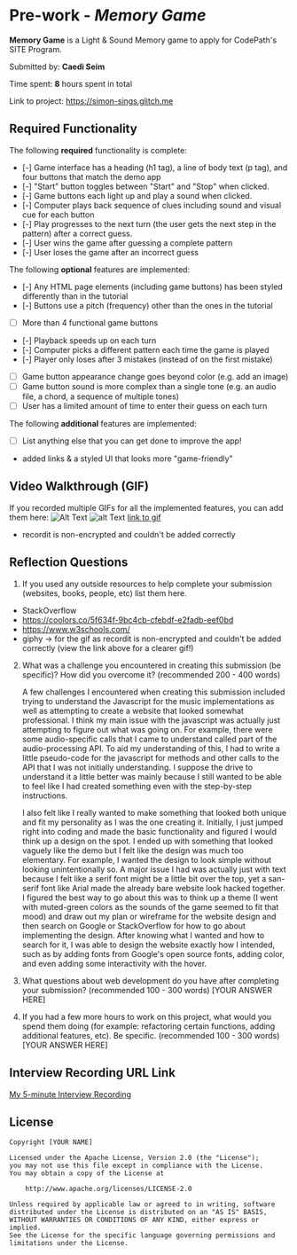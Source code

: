 # Pre-work - _Memory Game_

**Memory Game** is a Light & Sound Memory game to apply for CodePath's SITE Program.

Submitted by: **Caedi Seim**

Time spent: **8** hours spent in total

Link to project: https://simon-sings.glitch.me

## Required Functionality

The following **required** functionality is complete:

- [-] Game interface has a heading (h1 tag), a line of body text (p tag), and four buttons that match the demo app
- [-] "Start" button toggles between "Start" and "Stop" when clicked.
- [-] Game buttons each light up and play a sound when clicked.
- [-] Computer plays back sequence of clues including sound and visual cue for each button
- [-] Play progresses to the next turn (the user gets the next step in the pattern) after a correct guess.
- [-] User wins the game after guessing a complete pattern
- [-] User loses the game after an incorrect guess

The following **optional** features are implemented:

- [-] Any HTML page elements (including game buttons) has been styled differently than in the tutorial
- [-] Buttons use a pitch (frequency) other than the ones in the tutorial
- [ ] More than 4 functional game buttons
- [-] Playback speeds up on each turn
- [-] Computer picks a different pattern each time the game is played
- [-] Player only loses after 3 mistakes (instead of on the first mistake)
- [ ] Game button appearance change goes beyond color (e.g. add an image)
- [ ] Game button sound is more complex than a single tone (e.g. an audio file, a chord, a sequence of multiple tones)
- [ ] User has a limited amount of time to enter their guess on each turn

The following **additional** features are implemented:

- [ ] List anything else that you can get done to improve the app!
- added links & a styled UI that looks more "game-friendly"

## Video Walkthrough (GIF)

If you recorded multiple GIFs for all the implemented features, you can add them here:
![Alt Text](https://media.giphy.com/media/sSYxkyvNXm6wNPT9ZE/giphy.gif)
![alt Text](http://g.recordit.co/M97sMjBx36.gif)
[link to gif](http://g.recordit.co/M97sMjBx36.gif)
- recordit is non-encrypted and couldn't be added correctly 

## Reflection Questions

1. If you used any outside resources to help complete your submission (websites, books, people, etc) list them here.

- StackOverflow
- https://coolors.co/5f634f-9bc4cb-cfebdf-e2fadb-eef0bd
- https://www.w3schools.com/
- giphy -> for the gif as recordit is non-encrypted and couldn't be added correctly (view the link above for a clearer gif!)

2. What was a challenge you encountered in creating this submission (be specific)? How did you overcome it? (recommended 200 - 400 words)
   
   A few challenges I encountered when creating this submission included trying to understand the Javascript for the music implementations as well as attempting to create a website that looked somewhat professional. I think my main issue with the javascript was actually just attempting to figure out what was going on. For example, there were some audio-specific calls that I came to understand called part of the audio-processing API. To aid my understanding of this, I had to write a little pseudo-code for the javascript for methods and other calls to the API that I was not initially understanding. I suppose the drive to understand it a little better was mainly because I still wanted to be able to feel like I had created something even with the step-by-step instructions. 
   
   I also felt like I really wanted to make something that looked both unique and fit my personality as I was the one creating it. Initially, I just jumped right into coding and made the basic functionality and figured I would think up a design on the spot. I ended up with something that looked vaguely like the demo but I felt like the design was much too elementary. For example, I wanted the design to look simple without looking unintentionally so. A major issue I had was actually just with text because I felt like a serif font might be a little bit over the top, yet a san-serif font like Arial made the already bare website look hacked together. I figured the best way to go about this was to think up a theme (I went with muted-green colors as the sounds of the game seemed to fit that mood) and draw out my plan or wireframe for the website design and then search on Google or StackOverflow for how to go about implementing the design. After knowing what I wanted and how to search for it, I was able to design the website exactly how I intended, such as by adding fonts from Google's open source fonts, adding color, and even adding some interactivity with the hover.
3. What questions about web development do you have after completing your submission? (recommended 100 - 300 words)
   [YOUR ANSWER HERE]

4. If you had a few more hours to work on this project, what would you spend them doing (for example: refactoring certain functions, adding additional features, etc). Be specific. (recommended 100 - 300 words)
   [YOUR ANSWER HERE]

## Interview Recording URL Link

[My 5-minute Interview Recording](your-link-here)

## License

    Copyright [YOUR NAME]

    Licensed under the Apache License, Version 2.0 (the "License");
    you may not use this file except in compliance with the License.
    You may obtain a copy of the License at

        http://www.apache.org/licenses/LICENSE-2.0

    Unless required by applicable law or agreed to in writing, software
    distributed under the License is distributed on an "AS IS" BASIS,
    WITHOUT WARRANTIES OR CONDITIONS OF ANY KIND, either express or implied.
    See the License for the specific language governing permissions and
    limitations under the License.

